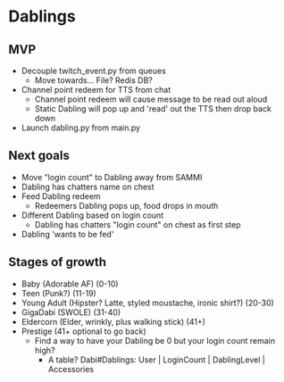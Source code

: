 # Dablings
## MVP
* Decouple twitch_event.py from queues
  * Move towards... File? Redis DB?
* Channel point redeem for TTS from chat
  * Channel point redeem will cause message to be read out aloud
  * Static Dabling will pop up and 'read' out the TTS then drop back down
* Launch dabling.py from main.py

## Next goals
* Move "login count" to Dabling away from SAMMI
* Dabling has chatters name on chest
* Feed Dabling redeem
  * Redeemers Dabling pops up, food drops in mouth
* Different Dabling based on login count
  * Dabling has chatters "login count" on chest as first step
* Dabling 'wants to be fed'

## Stages of growth
* Baby (Adorable AF) (0-10)
* Teen (Punk?) (11-19)
* Young Adult (Hipster? Latte, styled moustache, ironic shirt?) (20-30)
* GigaDabi (SWOLE) (31-40)
* Eldercorn (Elder, wrinkly, plus walking stick) (41+)
* Prestige (41+ optional to go back)
  * Find a way to have your Dabling be 0 but your login count remain high?
    * A table? Dabi#Dablings: User | LoginCount | DablingLevel | Accessories